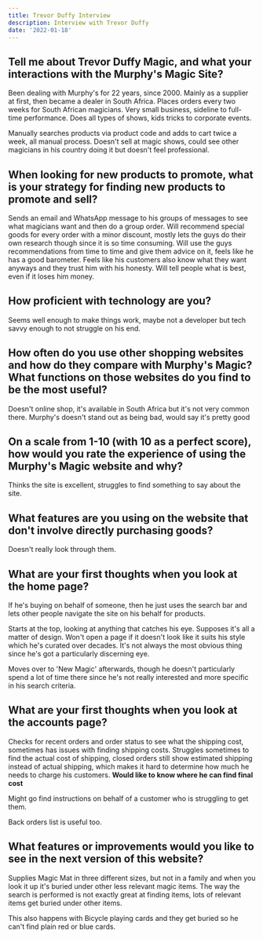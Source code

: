 ```yaml
---
title: Trevor Duffy Interview
description: Interview with Trevor Duffy
date: '2022-01-18'
---
```


## Tell me about Trevor Duffy Magic, and what your interactions with the Murphy's Magic Site?

Been dealing with Murphy's for 22 years, since 2000. Mainly as a supplier at first, then became a dealer in South Africa. Places orders every two weeks for South African magicians. Very small business, sideline to full-time performance. Does all types of shows, kids tricks to corporate events.

Manually searches products via product code and adds to cart twice a week, all manual process. Doesn't sell at magic shows, could see other magicians in his country doing it but doesn't feel professional.

## When looking for new products to promote, what is your strategy for finding new products to promote and sell?

Sends an email and WhatsApp message to his groups of messages to see what magicians want and then do a group order. Will recommend special goods for every order with a minor discount, mostly lets the guys do their own research though since it is so time consuming. Will use the guys recommendations from time to time and give them advice on it, feels like he has a good barometer. Feels like his customers also know what they want anyways and they trust him with his honesty. Will tell people what is best, even if it loses him money.

## How proficient with technology are you?

Seems well enough to make things work, maybe not a developer but tech savvy enough to not struggle on his end.

## How often do you use other shopping websites and how do they compare with Murphy's Magic? What functions on those websites do you find to be the most useful?

Doesn't online shop, it's available in South Africa but it's not very common there. Murphy's doesn't stand out as being bad, would say it's pretty good

## On a scale from 1-10 (with 10 as a perfect score), how would you rate the experience of using the Murphy's Magic website and why?

Thinks the site is excellent, struggles to find something to say about the site.

## What features are you using on the website that don't involve directly purchasing goods?

Doesn't really look through them.

## What are your first thoughts when you look at the home page?

If he's buying on behalf of someone, then he just uses the search bar and lets other people navigate the site on his behalf for products.

Starts at the top, looking at anything that catches his eye. Supposes it's all a matter of design. Won't open a page if it doesn't look like it suits his style which he's curated over decades. It's not always the most obvious thing since he's got a particularly discerning eye.

Moves over to 'New Magic' afterwards, though he doesn't particularly spend a lot of time there since he's not really interested and more specific in his search criteria.

## What are your first thoughts when you look at the accounts page?

Checks for recent orders and order status to see what the shipping cost, sometimes has issues with finding shipping costs. Struggles sometimes to find the actual cost of shipping, closed orders still show estimated shipping instead of actual shipping, which makes it hard to determine how much he needs to charge his customers. **Would like to know where he can find final cost**

Might go find instructions on behalf of a customer who is struggling to get them.

Back orders list is useful too.

## What features or improvements would you like to see in the next version of this website? 

Supplies Magic Mat in three different sizes, but not in a family and when you look it up it's buried under other less relevant magic items. The way the search is performed is not exactly great at finding items, lots of relevant items get buried under other items.

This also happens with Bicycle playing cards and they get buried so he can't find plain red or blue cards.
